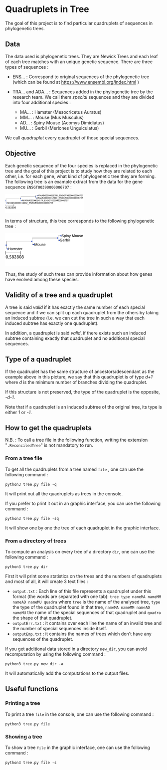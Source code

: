 # Quadruplets in Tree

The goal of this project is to find particular quadruplets of sequences in phylogenetic trees.


## Data 


The data used is phylogenetic trees. They are Newick Trees and each leaf of each tree matches with an unique genetic sequence. There are three types of sequences :

* ENS... : Correspond to original sequences of the phylogenetic tree (which can be found at https://www.ensembl.org/index.html )
* TRA... and ADA... : Sequences added in the phylogenetic tree by the research team. We call them *special* sequences and they are divided into four additional species :

	+ MA... : Hamster (Mesocricetus Auratus)
	+ MM... : Mouse (Mus Musculus) 
	+ AD... : Spiny Mouse (Acomys Dimidiatus)
	+ MU... : Gerbil (Meriones Unguiculatus)

We call *quadruplet* every quadruplet of those special sequences.

## Objective

Each genetic sequence of the four species is replaced in the phylogenetic tree and the goal of this project is to study how they are related to each other, i.e. for each gene, what kind of phylogenetic tree they are forming. The following tree is an example extract from the data for the gene sequence `ENSGT00390000006707` :

<img src="image/Example1.png" width="50%">

In terms of structure, this tree corresponds to the following phylogenetic tree : 

<img src="image/Example2.png" width="50%">

Thus, the study of such trees can provide information about how genes have evolved among these species.

## Validity of a tree and a quadruplet

A tree is said *valid* if it has exactly the same number of each special sequence and if we can split up each quadruplet from the others by taking an induced subtree (i.e. we can cut the tree in such a way that each induced subtree has exactly one quadruplet).

In addition, a quadruplet is said *valid*, if there exists such an induced subtree containing exactly that quadruplet and no additional special sequences.

## Type of a quadruplet

If the quadruplet has the same structure of ancestors/descendant as the example above in this picture, we say that this quadruplet is of type *d+1* where *d* is the minimum number of branches dividing the quadruplet.

If this structure is not preserved, the type of the quadruplet is the opposite, *-d-1*.

Note that if a quadruplet is an induced subtree of the original tree, its type is either *1* or *-1*.


## How to get the quadruplets 


N.B. : To call a tree file in the following function, writing the extension "`.ReconciledTree`" is not mandatory to run.

### From a tree file


To get all the quadruplets from a tree named `file` , one can use the following command  :

```
python3 tree.py file -q
```
It will print out all the quadruplets as trees in the console.

If you prefer to print it out in an graphic interface, you can use the following command :

```
python3 tree.py file -sq
```

It will show one by one the tree of each quadruplet in the graphic interface.

### From a directory of trees 

To compute an analysis on every tree of a directory `dir`, one can use the following command :

```
python3 tree.py dir
```

First it will print some statistics on the trees and the numbers of quadruplets and most of all, it will create 3 text files :

* `output.txt` : Each line of this file represents a quadruplet under this format (the words are separated with one tab): `tree type nameMA nameMM nameAD nameMU quadra` where `tree` is the name of the analysed tree, `type` the type of the quadruplet found in that tree, `nameMA nameMM nameAD nameMU` the name of the special sequences of that quadruplet and `quadra` the shape of that quadruplet.
* `outputErr.txt` : it contains over each line the name of an invalid tree and the number of special sequences inside itself.
* `outputEmp.txt` : it contains the names of trees which don't have any sequences of the quadruplet.


If you get additional data stored in a directory `new_dir`, you can avoid recomputation by using the following command :

```
python3 tree.py new_dir -a
```

It will automatically add the computations to the output files.

## Useful functions

### Printing a tree

To print a tree `file` in the console, one can use the following command :

```
python3 tree.py file
```

### Showing a tree

To show a tree `file` in the graphic interface, one can use the following command :

```
python3 tree.py file -s
```
